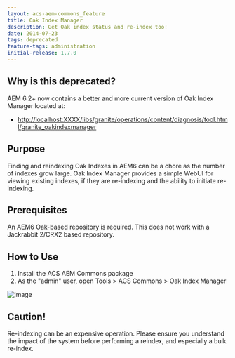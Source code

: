 ```yaml
---
layout: acs-aem-commons_feature
title: Oak Index Manager
description: Get Oak index status and re-index too!
date: 2014-07-23
tags: deprecated
feature-tags: administration
initial-release: 1.7.0
---
```


## Why is this deprecated?

AEM 6.2+ now contains a better and more current version of Oak Index Manager located at:

* [http://localhost:XXXX/libs/granite/operations/content/diagnosis/tool.html/granite_oakindexmanager](http://localhost:4502/libs/granite/operations/content/diagnosis/tool.html/granite_oakindexmanager)


## Purpose

Finding and reindexing Oak Indexes in AEM6 can be a chore as the number of indexes grow large. Oak Index Manager provides a simple WebUI for viewing existing indexes, if they are re-indexing and the ability to initiate re-indexing.

## Prerequisites

An AEM6 Oak-based repository is required. This does not work with a Jackrabbit 2/CRX2 based repository.

## How to Use

1. Install the ACS AEM Commons package
2. As the "admin" user, open Tools > ACS Commons > Oak Index Manager

![image](iamges/screenshot.png)

## Caution!

Re-indexing can be an expensive operation. Please ensure you understand the impact of the system before performing a reindex, and especially a bulk re-index.